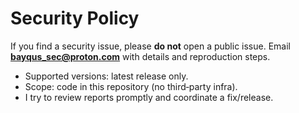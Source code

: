 # Security Policy

If you find a security issue, please **do not** open a public issue.
Email **bayqus_sec@proton.com** with details and reproduction steps.

- Supported versions: latest release only.
- Scope: code in this repository (no third‑party infra).
- I try to review reports promptly and coordinate a fix/release.
